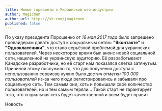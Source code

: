 ```yaml
---
title: Новые горизонты в Украинской web-индустрии
author: Magicmen
author_url: https://vk.com/jmagicmen
published: false
---
```


По указу президента Порошенко от _16 мая 2017 года_ было запрещено провайдерам давать доступ к соцыальным сетям:
**"Вконтакте"** и **"Одноклассники"**, что стало серьёзной проблемой для украинских пользователей. Через нескоторое время был анонс новой социальной сети, нацеленной на украинскую аудиторию. Её разработывают Канадские разработчики, но её старт нам показался слегка затянутым.
Причиной этому послужило то, что для получения доступа к использованию сервисов нужно было _достич отметки 100 000 пользователей_ из-за чего люди регистрировались и забывали про социальную сеть. Тем самым они, хоть и повышали своё количество пользователей, но и тем самым теряли...
Такой старт не гарантирует того, что социальная сеть будет качественной и всем будет нравит


Новость